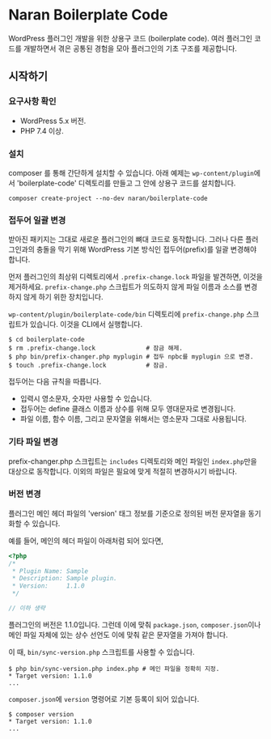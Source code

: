 # Naran Boilerplate Code

WordPress 플러그인 개발을 위한 상용구 코드 (boilerplate code).
여러 플러그인 코드를 개발하면서 겪은 공통된 경험을 모아 플러그인의 기초 구조를 제공합니다.

## 시작하기

### 요구사항 확인
* WordPress 5.x 버전.
* PHP 7.4 이상.

### 설치
composer 를 통해 간단하게 설치할 수 있습니다. 아래 예제는 `wp-content/plugin`에서
'boilerplate-code' 디렉토리를 만들고 그 안에 상용구 코드를 설치합니다.
```
composer create-project --no-dev naran/boilerplate-code 
```

### 접두어 일괄 변경
받아진 패키지는 그대로 새로운 플러그인의 뼈대 코드로 동작합니다. 그러나 다른 플러그인과의 충돌을 막기 위해
WordPress 기본 방식인 접두어(prefix)를 일괄 변경해야 합니다.

먼저 플러그인의 최상위 디렉토리에서 `.prefix-change.lock` 파일을 발견하면, 이것을 제거하세요.
`prefix-change.php` 스크립트가 의도하지 않게 파일 이름과 소스를 변경하지 않게 하기 위한 장치입니다. 

`wp-content/plugin/boilerplate-code/bin` 디렉토리에 `prefix-change.php` 스크립트가 있습니다. 이것을 CLI에서 실행합니다.

```
$ cd boilerplate-code
$ rm .prefix-change.lock              # 잠금 해제.
$ php bin/prefix-changer.php myplugin # 접두 npbc를 myplugin 으로 변경.
$ touch .prefix-change.lock           # 잠금.
```

접두어는 다음 규칙을 따릅니다.

* 입력시 영소문자, 숫자만 사용할 수 있습니다.
* 접두어는 define 클래스 이름과 상수를 위해 모두 영대문자로 변경됩니다.
* 파일 이름, 함수 이름, 그리고 문자열을 위해서는 영소문자 그대로 사용됩니다.


### 기타 파일 변경
prefix-changer.php 스크립트는 `includes` 디렉토리와 메인 파일인 `index.php`만을 대상으로 동작합니다.
이외의 파일은 필요에 맞게 적절히 변경하시기 바랍니다.


### 버전 변경
플러그인 메인 헤더 파일의 'version' 태그 정보를 기준으로 정의된 버전 문자열을 동기화할 수 있습니다.

예를 들어, 메인의 헤더 파일이 아래처럼 되어 있다면,

```php
<?php
/*
 * Plugin Name: Sample
 * Description: Sample plugin.
 * Version:     1.1.0
 */

// 이하 생략
```
플러그인의 버전은 1.1.0입니다. 그런데 이에 맞춰 `package.json`, `composer.json`이나 메인 파일 자체에 있는 상수 선언도 이에 맞춰
같은 문자열을 가져야 합니다.

이 때, `bin/sync-version.php` 스크립트를 사용할 수 있습니다.
```
$ php bin/sync-version.php index.php # 메인 파일을 정확히 지정.
* Target version: 1.1.0
...
```

`composer.json`에 `version` 명령어로 기본 등록이 되어 있습니다.
```
$ composer version
* Target version: 1.1.0
...
```
